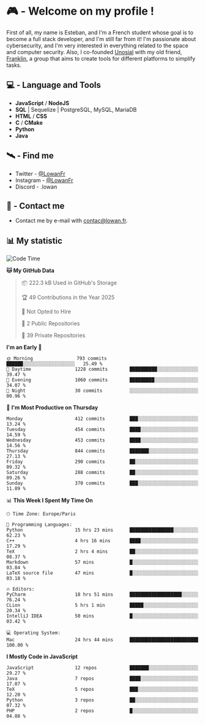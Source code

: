 # 🎮 - Welcome on my profile !
First of all, my name is Esteban, and I'm a French student whose goal is to become a full stack developer, and I'm still far from it!
I'm passionate about cybersecurity, and I'm very interested in everything related to the space and computer security.
Also, I co-founded [Unosial](https://github.com/Unosial) with my old friend, [Franklin](https://github.com/AbaFranklin/), a group that aims to create tools for different platforms to simplify tasks. 



## 💻 - Language and Tools
- **JavaScript** / **NodeJS**
- **SQL** | Sequelize | PostgreSQL, MySQL, MariaDB
- **HTML** / **CSS**
- **C** / **CMake**
- **Python**
- **Java**

## 🛰️ - Find me

 - Twitter - [@LowanFr](https://twitter.com/LowanFr/)
 - Instagram - [@LowanFr](https://instagram.com/LowanFr)
 - Discord -  .lowan
 
## 📡 - Contact me
 - Contact me by e-mail with [contac@lowan.fr](mailto:contact@lowan.fr).

## 📊 My statistic
<!--START_SECTION:waka-->
![Code Time](http://img.shields.io/badge/Code%20Time-1%2C184%20hrs%2047%20mins-blue)

**🐱 My GitHub Data** 

> 📦 222.3 kB Used in GitHub's Storage 
 > 
> 🏆 49 Contributions in the Year 2025
 > 
> 🚫 Not Opted to Hire
 > 
> 📜 2 Public Repositories 
 > 
> 🔑 39 Private Repositories 
 > 
**I'm an Early 🐤** 

```text
🌞 Morning                793 commits         ██████░░░░░░░░░░░░░░░░░░░   25.49 % 
🌆 Daytime                1228 commits        ██████████░░░░░░░░░░░░░░░   39.47 % 
🌃 Evening                1060 commits        █████████░░░░░░░░░░░░░░░░   34.07 % 
🌙 Night                  30 commits          ░░░░░░░░░░░░░░░░░░░░░░░░░   00.96 % 
```
📅 **I'm Most Productive on Thursday** 

```text
Monday                   412 commits         ███░░░░░░░░░░░░░░░░░░░░░░   13.24 % 
Tuesday                  454 commits         ████░░░░░░░░░░░░░░░░░░░░░   14.59 % 
Wednesday                453 commits         ████░░░░░░░░░░░░░░░░░░░░░   14.56 % 
Thursday                 844 commits         ███████░░░░░░░░░░░░░░░░░░   27.13 % 
Friday                   290 commits         ██░░░░░░░░░░░░░░░░░░░░░░░   09.32 % 
Saturday                 288 commits         ██░░░░░░░░░░░░░░░░░░░░░░░   09.26 % 
Sunday                   370 commits         ███░░░░░░░░░░░░░░░░░░░░░░   11.89 % 
```


📊 **This Week I Spent My Time On** 

```text
🕑︎ Time Zone: Europe/Paris

💬 Programming Languages: 
Python                   15 hrs 23 mins      ████████████████░░░░░░░░░   62.23 % 
C++                      4 hrs 16 mins       ████░░░░░░░░░░░░░░░░░░░░░   17.29 % 
TeX                      2 hrs 4 mins        ██░░░░░░░░░░░░░░░░░░░░░░░   08.37 % 
Markdown                 57 mins             █░░░░░░░░░░░░░░░░░░░░░░░░   03.84 % 
LaTeX source file        47 mins             █░░░░░░░░░░░░░░░░░░░░░░░░   03.18 % 

🔥 Editors: 
PyCharm                  18 hrs 51 mins      ███████████████████░░░░░░   76.24 % 
CLion                    5 hrs 1 min         █████░░░░░░░░░░░░░░░░░░░░   20.34 % 
IntelliJ IDEA            50 mins             █░░░░░░░░░░░░░░░░░░░░░░░░   03.42 % 

💻 Operating System: 
Mac                      24 hrs 44 mins      █████████████████████████   100.00 % 
```

**I Mostly Code in JavaScript** 

```text
JavaScript               12 repos            ███████░░░░░░░░░░░░░░░░░░   29.27 % 
Java                     7 repos             ████░░░░░░░░░░░░░░░░░░░░░   17.07 % 
TeX                      5 repos             ███░░░░░░░░░░░░░░░░░░░░░░   12.20 % 
Python                   3 repos             ██░░░░░░░░░░░░░░░░░░░░░░░   07.32 % 
PHP                      2 repos             █░░░░░░░░░░░░░░░░░░░░░░░░   04.88 % 
```




<!--END_SECTION:waka-->
